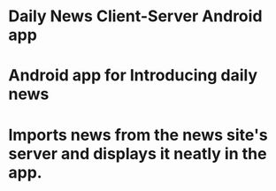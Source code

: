# Daily News Client-Server Android app
# Android app for Introducing daily news
# Imports news from the news site's server and displays it neatly in the app.
